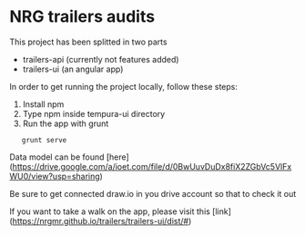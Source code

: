 # NRG trailers audits

This project has been splitted in two parts

- trailers-api (currently not features added)
- trailers-ui (an angular app)

In order to get running the project locally, follow these steps:

1. Install npm
2. Type npm inside tempura-ui directory
3. Run the app with grunt

```
   grunt serve
```

Data model can be found [here] (https://drive.google.com/a/ioet.com/file/d/0BwUuvDuDx8fiX2ZGbVc5VlFxWU0/view?usp=sharing)

Be sure to get connected draw.io in you drive account so that to check it out

If you want to take a walk on the app, please visit this [link] (https://nrgmr.github.io/trailers/trailers-ui/dist/#)
